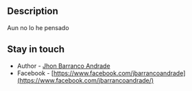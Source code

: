 ## Description

Aun no lo he pensado 



## Stay in touch

- Author - [Jhon Barranco Andrade]()
- Facebook - [https://www.facebook.com/jbarrancoandrade](https://www.facebook.com/jbarrancoandrade/)



